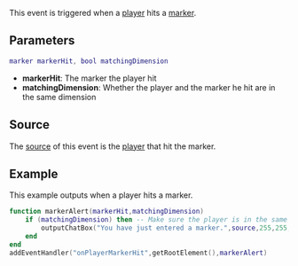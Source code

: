This event is triggered when a [player](/player.md "wikilink") hits a [marker](/marker.md "wikilink").

Parameters
----------

``` lua
marker markerHit, bool matchingDimension
```

-   **markerHit**: The marker the player hit
-   **matchingDimension**: Whether the player and the marker he hit are in the same dimension

Source
------

The [source](/event_system#Event_source.md "wikilink") of this event is the [player](/player.md "wikilink") that hit the marker.

Example
-------

This example outputs when a player hits a marker.

``` lua
function markerAlert(markerHit,matchingDimension)
    if (matchingDimension) then -- Make sure the player is in the same dimension as the marker (so they're actually going into it).
        outputChatBox("You have just entered a marker.",source,255,255,0) -- Output that they are.
    end
end
addEventHandler("onPlayerMarkerHit",getRootElement(),markerAlert)
```
